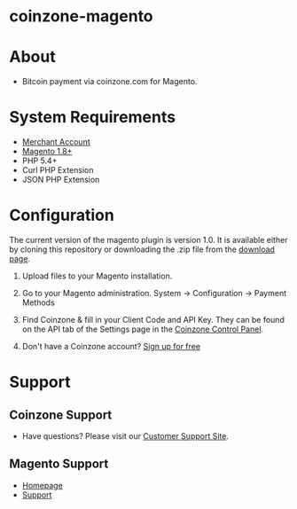 # coinzone-magento

#  About

  * Bitcoin payment via coinzone.com for Magento.

#  System Requirements

  * [Merchant Account](https://merchant.coinzone.com/signup?source=magento)
  * [Magento 1.8+](http://magento.com/resources/system-requirements)
  * PHP 5.4+
  * Curl PHP Extension
  * JSON PHP Extension

#  Configuration

The current version of the magento plugin is version 1.0. It is available either by
cloning this repository or downloading the .zip file from the
[download page](https://github.com/CoinzoneBV/coinzone-magento/archive/master.zip).

1. Upload files to your Magento installation.

2. Go to your Magento administration. System -&gt; Configuration -&gt; Payment Methods

3. Find Coinzone & fill in your Client Code and API Key. They can be found on the API tab of the Settings page in the [Coinzone Control Panel](https://merchant.coinzone.com/settings#apiTab).

4. Don't have a Coinzone account? [Sign up for free](https://merchant.coinzone.com/signup?source=magento)

#  Support

##  Coinzone Support

  * Have questions? Please visit our [Customer Support Site](http://support.coinzone.com/).

##  Magento Support

  * [Homepage](http://magento.com/)
  * [Support](http://magento.com/help/overview)
